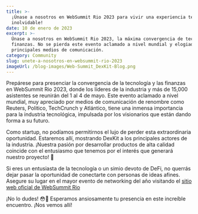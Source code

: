 ```yaml
---
title: >-
  ¡Únase a nosotros en WebSummit Rio 2023 para vivir una experiencia tecnológica
  inolvidable!
date: 10 de enero de 2023
excerpt: >-
  Únase a nosotros en WebSummit Rio 2023, la máxima convergencia de tecnología y
  finanzas. No se pierda este evento aclamado a nivel mundial y elogiado por los
  principales medios de comunicación.
category: Community
slug: unete-a-nosotros-en-websummit-rio-2023
imageUrl: /blog-images/Web-Summit_DexKit-Blog.png
---
```

Prepárese para presenciar la convergencia de la tecnología y las finanzas en WebSummit Rio 2023, donde los líderes de la industria y más de 15,000 asistentes se reunirán del 1 al 4 de mayo. Este evento aclamado a nivel mundial, muy apreciado por medios de comunicación de renombre como Reuters, Politico, TechCrunch y Atlántico, tiene una inmensa importancia para la industria tecnológica, impulsada por los visionarios que están dando forma a su futuro.

Como startup, no podíamos permitirnos el lujo de perder esta extraordinaria oportunidad. Estaremos allí, mostrando DexKit a los principales actores de la industria. ¡Nuestra pasión por desarrollar productos de alta calidad coincide con el entusiasmo que tenemos por el interés que generará nuestro proyecto! 🙏

Si eres un entusiasta de la tecnología o un simio devoto de DeFi, no querrás dejar pasar la oportunidad de conectarte con personas de ideas afines. Asegure su lugar en el mayor evento de networking del año visitando el [sitio web oficial de WebSummit Rio](https://rio.websummit.com/)

¡No lo dudes! 😳🤗 Esperamos ansiosamente tu presencia en este increíble encuentro. ¡Nos vemos allí!
